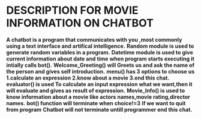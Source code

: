# DESCRIPTION FOR MOVIE INFORMATION ON CHATBOT
**A chatbot is a program that communicates with you ,most commonly using a text interface and artifical intelligence.**
**Random module is used to generate random variables in a program.**
**Datetime module is used to give current information about date and time**
**when program starts executing it intially calls bot().**
**Welcome_Greeting() will Greets us and ask the name of the person and gives self introduction.** 
**menu() has 3 options to choose us 1.calculate an expression
                                    2.know about a movie
                                    3.end this chat.**
**evaluator() is used To calculate an input expression what we want,then it will evaluate and gives as result of expression.**
**Movie_Info() is used to know information about a movie like actors names,movie rating,director names.**
**bot() function will terminate when choice!=3**
**If we want to quit from program**
**Chatbot will not terminate untill  programmer end this chat.**
